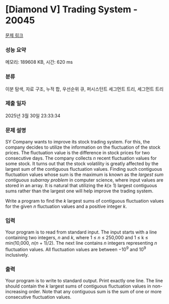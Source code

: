 # [Diamond V] Trading System - 20045 

[문제 링크](https://www.acmicpc.net/problem/20045) 

### 성능 요약

메모리: 189608 KB, 시간: 620 ms

### 분류

이분 탐색, 자료 구조, 누적 합, 우선순위 큐, 퍼시스턴트 세그먼트 트리, 세그먼트 트리

### 제출 일자

2025년 3월 30일 23:33:34

### 문제 설명

<p>SY Company wants to improve its stock trading system. For this, the company decides to utilize the information on the fluctuation of the stock prices. The fluctuation value is the difference in stock prices for two consecutive days. The company collects <em>n</em> recent fluctuation values for some stock. It turns out that the stock volatility is greatly affected by the largest sum of the contiguous fluctuation values. Finding such contiguous fluctuation values whose sum is the maximum is known as the <em>largest sum contiguous subarray problem</em> in computer science, where input values are stored in an array. It is natural that utilizing the <em>k</em>(≥ 1) largest contiguous sums rather than the largest one will help improve the trading system.</p>

<p>Write a program to find the <em>k</em> largest sums of contiguous fluctuation values for the given <em>n</em> fluctuation values and a positive integer <em>k</em>.</p>

### 입력 

 <p>Your program is to read from standard input. The input starts with a line containing two integers, <em>n</em> and <em>k</em>, where 1 ≤ <em>n</em> ≤ 250,000 and 1 ≤ k ≤ min(10,000, <em>n</em>(<em>n</em> + 1)/2). The next line contains <em>n</em> integers representing <em>n</em> fluctuation values. All fluctuation values are between −10<sup>9</sup> and 10<sup>9</sup> inclusively.</p>

### 출력 

 <p>Your program is to write to standard output. Print exactly one line. The line should contain the <em>k</em> largest sums of contiguous fluctuation values in non-increasing order. Note that any contiguous sum is the sum of one or more consecutive fluctuation values.</p>

